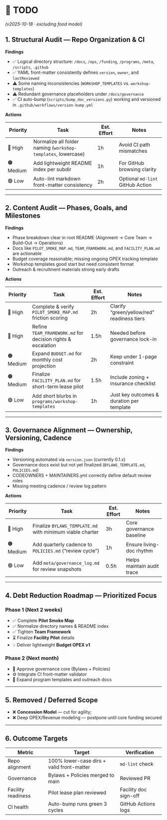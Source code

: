 # 🧭 TODO

*(v2025-10-18 · excluding food model)*

## 1. Structural Audit — Repo Organization & CI

**Findings**

* ✅ Logical directory structure: `/docs`, `/ops`, `/funding`, `/programs`, `/meta`, `/scripts`, `.github`
* ✅ YAML front-matter consistently defines `version`, `owner`, and `lastReviewed`
* ⚠️ Some naming inconsistencies (`WORKSHOP_TEMPLATES` vs. `workshop-templates`)
* ⚠️ Redundant governance placeholders under `/docs/governance`
* ✅ CI auto-bump (`scripts/bump_doc_versions.py`) working and versioned in `.github/workflows/version-bump.yml`

**Actions**

| Priority  | Task                                                          | Est. Effort | Notes                            |
| --------- | ------------------------------------------------------------- | ----------- | -------------------------------- |
| 🔴 High   | Normalize all folder naming (`workshop-templates`, lowercase) | 1h          | Avoid CI path mismatches         |
| 🟠 Medium | Add lightweight README index per subdir                       | 1h          | For GitHub browsing clarity      |
| 🟢 Low    | Auto-lint markdown front-matter consistency                   | 2h          | Optional `md-lint` GitHub Action |

---

## 2. Content Audit — Phases, Goals, and Milestones

**Findings**

* Phase breakdown clear in root README (Alignment → Core Team → Build-Out → Operations)
* Docs like `PILOT_SMOKE_MAP.md`, `TEAM_FRAMEWORK.md`, and `FACILITY_PLAN.md` are actionable
* Budget coverage reasonable; missing ongoing OPEX tracking template
* Workshop templates good start but need consistent format
* Outreach & recruitment materials strong early drafts

**Actions**

| Priority  | Task                                                        | Est. Effort | Notes                                      |
| --------- | ----------------------------------------------------------- | ----------- | ------------------------------------------ |
| 🔴 High   | Complete & verify `PILOT_SMOKE_MAP.md` friction scoring     | 2h          | Clarify “green/yellow/red” readiness tiers |
| 🔴 High   | Refine `TEAM_FRAMEWORK.md` for decision rights & escalation | 1.5h        | Needed before governance lock-in           |
| 🟠 Medium | Expand `BUDGET.md` for monthly cost projection              | 2h          | Keep under 1-page constraint               |
| 🟠 Medium | Finalize `FACILITY_PLAN.md` for short-term lease pilot      | 1.5h        | Include zoning + insurance checklist       |
| 🟢 Low    | Add short blurbs in `programs/workshop-templates`           | 1h          | Just key outcomes & duration per template  |

---

## 3. Governance Alignment — Ownership, Versioning, Cadence

**Findings**

* Versioning automated via `version.json` (currently 0.1.x)
* Governance docs exist but not yet finalized (`BYLAWS_TEMPLATE.md`, `POLICIES.md`)
* CODEOWNERS + MAINTAINERS.yml correctly define default review roles
* Missing meeting cadence / review log pattern

**Actions**

| Priority  | Task                                                      | Est. Effort | Notes                      |
| --------- | --------------------------------------------------------- | ----------- | -------------------------- |
| 🔴 High   | Finalize `BYLAWS_TEMPLATE.md` with minimum viable charter | 3h          | Core governance baseline   |
| 🟠 Medium | Add quarterly cadence to `POLICIES.md` (“review cycle”)   | 1h          | Ensure living-doc rhythm   |
| 🟢 Low    | Add `meta/governance_log.md` for review snapshots         | 0.5h        | Helps maintain audit trace |

---

## 4. Debt Reduction Roadmap — Prioritized Focus

### Phase 1 (Next 2 weeks)

* ✅ Complete **Pilot Smoke Map**
* ✅ Normalize directory names & README index
* ✅ Tighten **Team Framework**
* ⏳ Finalize **Facility Pilot** details
* 💡 Deliver lightweight **Budget OPEX v1**

### Phase 2 (Next month)

* 🚀 Approve governance core (Bylaws + Policies)
* ⚙️ Integrate CI front-matter validator
* 📘 Expand program templates and outreach docs

---

## 5. Removed / Deferred Scope

* ❌ **Concession Model** — cut for agility;
* ❌ Deep OPEX/Revenue modeling — postpone until core funding secured

---

## 6. Outcome Targets

| Metric             | Target                                    | Verification          |
| ------------------ | ----------------------------------------- | --------------------- |
| Repo alignment     | 100% lower-case dirs + valid front-matter | `md-lint` check       |
| Governance         | Bylaws + Policies merged to main          | Reviewed PR           |
| Facility readiness | Pilot lease plan reviewed                 | Facility doc sign-off |
| CI health          | Auto-bump runs green 3 cycles             | GitHub Actions logs   |
